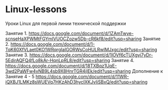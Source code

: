 # Linux-lessons
Уроки Linux для первой линии технической поддержки

Занятие 1.	https://docs.google.com/document/d/1ZAmTwye-scnseHaXPWMtFGYmIVUOCZozw5Db-cR6kf8/edit?usp=sharing
Занятие 2.	https://docs.google.com/document/d/1-TqK60XfVLaet0KO1WRqrgIaIGORWsCoHULRwIMJxgc/edit?usp=sharing
Занятие 3.	https://docs.google.com/document/d/1lOVf6cTUXgyi7yDr-5EdirAQFQ4fLo8kAr-HqnLpRL8/edit?usp=sharing
Занятие 4.	https://docs.google.com/document/d/18TXBqz1UqE-3wd2PaWFw4vNB9L4sb9X8HnrTGR4jIEk/edit?usp=sharing
Дополнение к Занятие 4 - 5 https://docs.google.com/document/d/11WR-iQXBJ1LMKz8sWUEVq7HKzAhD3hycIXKJvIiSBxQ/edit?usp=sharing
